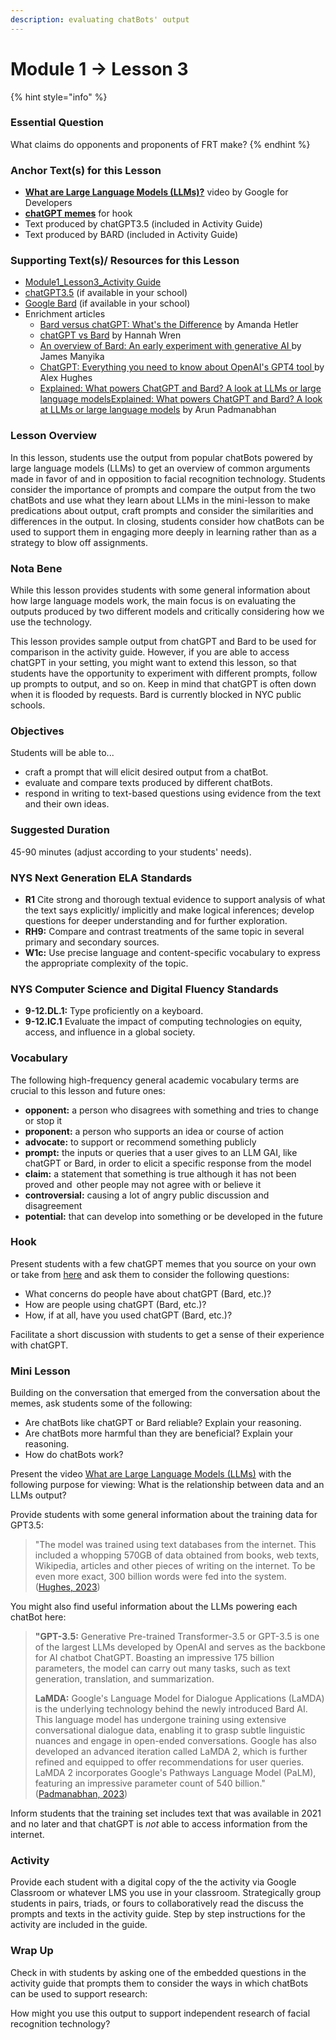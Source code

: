 ```yaml
---
description: evaluating chatBots' output
---
```


# Module 1 -> Lesson 3

{% hint style="info" %}
### Essential Question

What claims do opponents and proponents of FRT make?
{% endhint %}

### Anchor Text(s) for this Lesson

* [**What are Large Language Models (LLMs)?**](https://youtu.be/iR2O2GPbB0E?feature=shared) video by Google for Developers
* [**chatGPT memes**](https://docs.google.com/document/d/1L6H1Fy5LcD5q6yYDM9gXZEndeiD1FZVjTS5ai48mpf8/edit?usp=sharing) for hook
* Text produced by chatGPT3.5 (included in Activity Guide)
* Text produced by BARD (included in Activity Guide)

### Supporting Text(s)/ Resources for this Lesson

* [Module1\_Lesson3\_Activity Guide](https://docs.google.com/document/d/1Wn5y4YSy7Z7bgMFzieEcROorTiYGe42V8FuR1xAqxU4/copy)
* [chatGPT3.5](https://chat.openai.com/auth/login?next=%2F%3Fsso%3D) (if available in your school)
* [Google Bard](https://bard.google.com/chat) (if available in your school)
* Enrichment articles
  * [Bard versus chatGPT: What's the Difference](https://www.techtarget.com/whatis/feature/Bard-vs-ChatGPT-Whats-the-difference) by Amanda Hetler
  * [chatGPT vs Bard](https://www.zendesk.com/blog/chatgpt-vs-bard/) by Hannah Wren
  * [An overview of Bard: An early experiment with generative AI ](https://ai.google/static/documents/google-about-bard.pdf)by James Manyika
  * [ChatGPT: Everything you need to know about OpenAI's GPT4 tool ](https://www.sciencefocus.com/future-technology/gpt-3)by Alex Hughes
  * [Explained: What powers ChatGPT and Bard? A look at LLMs or large language modelsExplained: What powers ChatGPT and Bard? A look at LLMs or large language models](https://www.moneycontrol.com/news/business/explained-what-powers-chatgpt-and-bard-large-language-models-are-behind-the-incredible-human-like-interaction-10634791.html) by Arun Padmanabhan

### Lesson Overview

In this lesson, students use the output from popular chatBots powered by large language models (LLMs) to get an overview of common arguments made in favor of and in opposition to facial recognition technology. Students consider the importance of prompts and compare the output from the two chatBots and use what they learn about LLMs in the mini-lesson to make predications about output, craft prompts and consider the similarities and differences in the output. In closing, students consider how chatBots can be used to support them in engaging more deeply in learning rather than as a strategy to blow off assignments.&#x20;

### Nota Bene

While this lesson provides students with some general information about how large language models work, the main focus is on evaluating the outputs produced by two different models and critically considering how we use the technology.

This lesson provides sample output from chatGPT and Bard to be used for comparison in the activity guide. However, if you are able to access chatGPT in your setting, you might want to extend this lesson, so that students have the opportunity to experiment with different prompts, follow up prompts to output, and so on. Keep in mind that chatGPT is often down when it is flooded by requests. Bard is currently blocked in NYC public schools.&#x20;

### Objectives

Students will be able to...

* craft a prompt that will elicit desired output from a chatBot.
* evaluate and compare texts produced by different chatBots.
* respond in writing to text-based questions using evidence from the text and their own ideas.

### Suggested Duration

45-90 minutes (adjust according to your students' needs).

### NYS Next Generation ELA Standards

* **R1** Cite strong and thorough textual evidence to support analysis of what the text says explicitly/ implicitly and make logical inferences; develop questions for deeper understanding and for further exploration.
* **RH9:** Compare and contrast treatments of the same topic in several primary and secondary sources.
* **W1c:** Use precise language and content-specific vocabulary to express the appropriate complexity of the topic.

### **NYS Computer Science and Digital Fluency Standards**

* **9-12.DL.1:** Type proficiently on a keyboard.
* **9-12.IC.1** Evaluate the impact of computing technologies on equity, access, and influence in a global society.

### Vocabulary

The following high-frequency general academic vocabulary terms are crucial to this lesson and future ones:

* **opponent:** a person who disagrees with something and tries to change or stop it
* **proponent:** a person who supports an idea or course of action
* **advocate:** to support or recommend something publicly
* **prompt:** the inputs or queries that a user gives to an LLM GAI, like chatGPT or Bard, in order to elicit a specific response from the model
* **claim:** a statement that something is true although it has not been proved and other people may not agree with or believe it
* **controversial:** causing a lot of angry public discussion and disagreement
* **potential:** that can develop into something or be developed in the future

### Hook

Present students with a few chatGPT memes that you source on your own or take from [here](https://docs.google.com/document/d/1L6H1Fy5LcD5q6yYDM9gXZEndeiD1FZVjTS5ai48mpf8/edit?usp=sharing) and ask them to consider the following questions:

* What concerns do people have about chatGPT (Bard, etc.)?
* How are people using chatGPT (Bard, etc.)?
* How, if at all,  have you used chatGPT (Bard, etc.)?

Facilitate a short discussion with students to get a sense of their experience with chatGPT.

### Mini Lesson

Building on the conversation that emerged from the conversation about the memes, ask students some of the following:&#x20;

* Are chatBots like chatGPT or Bard reliable? Explain your reasoning.
* Are chatBots more harmful than they are beneficial? Explain your reasoning.
* How do chatBots work?

Present the video [What are Large Language Models (LLMs)](https://www.youtube.com/watch?v=iR2O2GPbB0E) with the following purpose for viewing: What is the relationship between data and an LLMs output?

Provide students with some general information about the training data for GPT3.5:&#x20;

> "The model was trained using text databases from the internet. This included a whopping 570GB of data obtained from books, web texts, Wikipedia, articles and other pieces of writing on the internet. To be even more exact, 300 billion words were fed into the system. ([Hughes, 2023](https://www.sciencefocus.com/future-technology/gpt-3))

You might also find useful information about the LLMs powering each chatBot here:&#x20;

> **"GPT-3.5:** Generative Pre-trained Transformer-3.5 or GPT-3.5 is one of the largest LLMs developed by OpenAI and serves as the backbone for AI chatbot ChatGPT. Boasting an impressive 175 billion parameters, the model can carry out many tasks, such as text generation, translation, and summarization.
>
>
>
> **LaMDA:** Google's Language Model for Dialogue Applications (LaMDA) is the underlying technology behind the newly introduced Bard AI. This language model has undergone training using extensive conversational dialogue data, enabling it to grasp subtle linguistic nuances and engage in open-ended conversations. Google has also developed an advanced iteration called LaMDA 2, which is further refined and equipped to offer recommendations for user queries. LaMDA 2 incorporates Google's Pathways Language Model (PaLM), featuring an impressive parameter count of 540 billion." ([Padmanabhan, 2023](https://www.moneycontrol.com/news/business/explained-what-powers-chatgpt-and-bard-large-language-models-are-behind-the-incredible-human-like-interaction-10634791.html))

Inform students that the training set includes text that was available in 2021 and no later and that chatGPT is _not_ able to access information from the internet.&#x20;

### Activity

Provide each student with a digital copy of the the activity via Google Classroom or whatever LMS you use in your classroom. Strategically group students in pairs, triads, or fours to collaboratively read the discuss the prompts and texts in the activity guide.  Step by step instructions for the activity are included in the guide.&#x20;

### Wrap Up

Check in with students by asking one of the embedded questions in the activity guide that prompts them to consider the ways in which chatBots can be used to support research:&#x20;

How might you use this output to support independent research of facial recognition technology?

